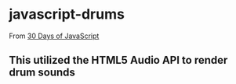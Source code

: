 # javascript-drums 

From [30 Days of JavaScript](https://JavaScript30.com)

## This utilized the HTML5 Audio API to render drum sounds